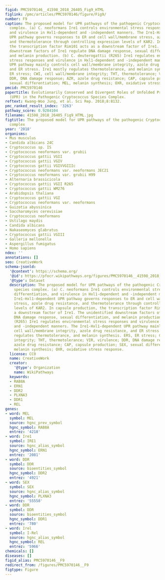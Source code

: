 ```yaml
---
figid: PMC5970146__41598_2018_26405_Fig9_HTML
figlink: /pmc/articles/PMC5970146/figure/Fig9/
number: F9
caption: The proposed model for UPR pathways of the pathogenic Cryptococcus species
  complex. (a) C. neoformans Ire1 controls environmental stress responses, differentiation,
  and virulence in Hxl1-dependent and -independent manners. The Ire1-Hxl1-dependent
  UPR pathway governs responses to ER and cell wall/membrane stress, azole drug resistance,
  and thermotolerance through controlling expression levels of KAR2. In capsule production,
  the transcription factor Rim101 acts as a downstream factor of Ire1. The unidentified
  downstream factors of Ire1 regulate DNA damage response, sexual differentiation,
  and melanin production. (b) C. deuterogattii (R265) Ire1 regulates environmental
  stress responses and virulence in Hxl1-dependent and -independent manners. The Ire1-Hxl1-dependent
  UPR pathway mainly controls cell wall/membrane integrity, azole drug resistance,
  and ER stress. Ire1 mostly regulates thermotolerance, and melanin synthesis. ERS,
  ER stress; CWI, cell wall/membrane integrity; THT, thermotolerance; VIR, virulence;
  DDR, DNA damage response; AZR, azole drug resistance; CAP, capsule production; SEX,
  sexual differentiation; MEL, melanin synthesis; OXR, oxidative stress response.
pmcid: PMC5970146
papertitle: Evolutionarily Conserved and Divergent Roles of Unfolded Protein Response
  (UPR) in the Pathogenic Cryptococcus Species Complex.
reftext: Kwang-Woo Jung, et al. Sci Rep. 2018;8:8132.
pmc_ranked_result_index: '3263'
pathway_score: 0.9284104
filename: 41598_2018_26405_Fig9_HTML.jpg
figtitle: The proposed model for UPR pathways of the pathogenic Cryptococcus species
  complex
year: '2018'
organisms:
- Mus musculus
- Candida albicans 24C
- Cryptococcus sp. IS
- Cryptococcus neoformans var. grubii
- Cryptococcus gattii VGII
- Cryptococcus gattii VGIV
- Cryptococcus gattii VGIVVGIIIc
- Cryptococcus neoformans var. neoformans JEC21
- Cryptococcus neoformans var. grubii H99
- Alternaria brassicicola
- Cryptococcus gattii VGII R265
- Cryptococcus gattii WM276
- Arabidopsis thaliana
- Cryptococcus gattii VGI
- Cryptococcus neoformans var. neoformans
- Guizotia abyssinica
- Saccharomyces cerevisiae
- Cryptococcus neoformans
- Ustilago maydis
- Candida albicans
- Nakaseomyces glabratus
- Cryptococcus gattii VGIII
- Galleria mellonella
- Aspergillus fumigatus
- Homo sapiens
ndex: ''
annotations: []
seo: CreativeWork
schema-jsonld:
  '@context': https://schema.org/
  '@id': https://pfocr.wikipathways.org/figures/PMC5970146__41598_2018_26405_Fig9_HTML.html
  '@type': Dataset
  description: The proposed model for UPR pathways of the pathogenic Cryptococcus
    species complex. (a) C. neoformans Ire1 controls environmental stress responses,
    differentiation, and virulence in Hxl1-dependent and -independent manners. The
    Ire1-Hxl1-dependent UPR pathway governs responses to ER and cell wall/membrane
    stress, azole drug resistance, and thermotolerance through controlling expression
    levels of KAR2. In capsule production, the transcription factor Rim101 acts as
    a downstream factor of Ire1. The unidentified downstream factors of Ire1 regulate
    DNA damage response, sexual differentiation, and melanin production. (b) C. deuterogattii
    (R265) Ire1 regulates environmental stress responses and virulence in Hxl1-dependent
    and -independent manners. The Ire1-Hxl1-dependent UPR pathway mainly controls
    cell wall/membrane integrity, azole drug resistance, and ER stress. Ire1 mostly
    regulates thermotolerance, and melanin synthesis. ERS, ER stress; CWI, cell wall/membrane
    integrity; THT, thermotolerance; VIR, virulence; DDR, DNA damage response; AZR,
    azole drug resistance; CAP, capsule production; SEX, sexual differentiation; MEL,
    melanin synthesis; OXR, oxidative stress response.
  license: CC0
  name: CreativeWork
  creator:
    '@type': Organization
    name: WikiPathways
  keywords:
  - RAB8A
  - ERN1
  - DDR2
  - PLXNA3
  - DDR1
  - REL
genes:
- word: MEL
  symbol: MEL
  source: hgnc_prev_symbol
  hgnc_symbol: RAB8A
  entrez: '4218'
- word: Ire1
  symbol: IRE1
  source: hgnc_alias_symbol
  hgnc_symbol: ERN1
  entrez: '2081'
- word: DDR
  symbol: DDR
  source: bioentities_symbol
  hgnc_symbol: DDR2
  entrez: '4921'
- word: SEX
  symbol: SEX
  source: hgnc_alias_symbol
  hgnc_symbol: PLXNA3
  entrez: '55558'
- word: DDR
  symbol: DDR
  source: bioentities_symbol
  hgnc_symbol: DDR1
  entrez: '780'
- word: Irel
  symbol: I-Rel
  source: hgnc_alias_symbol
  hgnc_symbol: REL
  entrez: '5966'
chemicals: []
diseases: []
figid_alias: PMC5970146__F9
redirect_from: /figures/PMC5970146__F9
figtype: Figure
---
```

